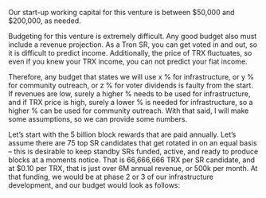 Our start-up working capital for this venture is between $50,000 and $200,000, as needed.

Budgeting for this venture is extremely difficult.  Any good budget also must include a revenue projection.  As a Tron SR, you can get voted in and out, so it is difficult to predict income.  Additionally, the price of TRX fluctuates, so even if you knew your TRX income, you can not predict your fiat income.

Therefore, any budget that states we will use x % for infrastructure, or y % for community outreach, or z % for voter dividends is faulty from the start.   If revenues are low, surely a higher % needs to be used for infrastructure, and if TRX price is high, surely a lower % is needed for infrastructure, so a higher % can be used for community outreach. With that said, I will make some assumptions, so we can provide some numbers.

Let’s start with the 5 billion block rewards that are paid annually.  Let’s assume there are 75 top SR candidates that get rotated in on an equal basis – this is desirable to keep standby SRs funded, active, and ready to produce blocks at a moments notice.  That is 66,666,666 TRX per SR candidate, and at $0.10 per TRX, that is just over 6M annual revenue, or 500k per month. At that funding, we would be at phase 2 or 3 of our infrastructure development, and our budget would look as follows:
 
